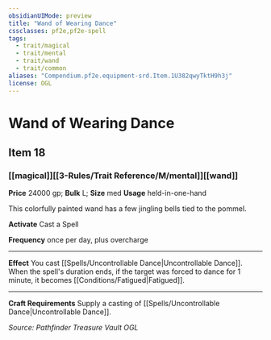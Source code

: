 ```yaml
---
obsidianUIMode: preview
title: "Wand of Wearing Dance"
cssclasses: pf2e,pf2e-spell
tags:
  - trait/magical
  - trait/mental
  - trait/wand
  - trait/common
aliases: "Compendium.pf2e.equipment-srd.Item.1U382qwyTktH9h3j"
license: OGL
---
```

# Wand of Wearing Dance
## Item 18
### [[magical]][[3-Rules/Trait Reference/M/mental]][[wand]]


**Price** 24000 gp; 
**Bulk** L; **Size** med
**Usage** held-in-one-hand

This colorfully painted wand has a few jingling bells tied to the pommel.

**Activate** Cast a Spell

**Frequency** once per day, plus overcharge

* * *

**Effect** You cast [[Spells/Uncontrollable Dance|Uncontrollable Dance]]. When the spell's duration ends, if the target was forced to dance for 1 minute, it becomes [[Conditions/Fatigued|Fatigued]].

* * *

**Craft Requirements** Supply a casting of [[Spells/Uncontrollable Dance|Uncontrollable Dance]].

*Source: Pathfinder Treasure Vault*
*OGL*